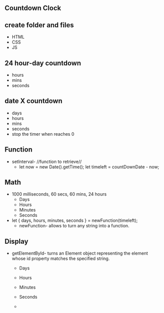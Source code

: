 
## Countdown Clock

## create folder and files
- HTML
- CSS
- JS

## 24 hour-day countdown
- hours
- mins
- seconds

## date X countdown
- days
- hours
- mins
- seconds
- stop the timer when reaches 0


## Function
- setInterval- //function to retrieve//
    - let now = new Date().getTime();
        let timeleft = countDownDate - now;

## Math
- 1000 milliseconds, 60 secs, 60 mins, 24 hours 
    - Days
    - Hours
    - Minutes 
    - Seconds   
-  let { days, hours, minutes, seconds } = newFunction(timeleft);
    - newFunction- allows to turn any string into a function.           

## Display
- getElementById- turns an Element object representing the element whose id property matches the specified string.
    - Days
    - Hours
    - Minutes
    - Seconds


    - 


    
